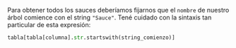 Para obtener todos los sauces deberíamos fijarnos que el `nombre` de nuestro árbol comience con el string `"Sauce"`. Tené cuidado con la sintaxis tan particular de esta expresión:

```python
tabla[tabla[columna].str.startswith(string_comienzo)]
```

